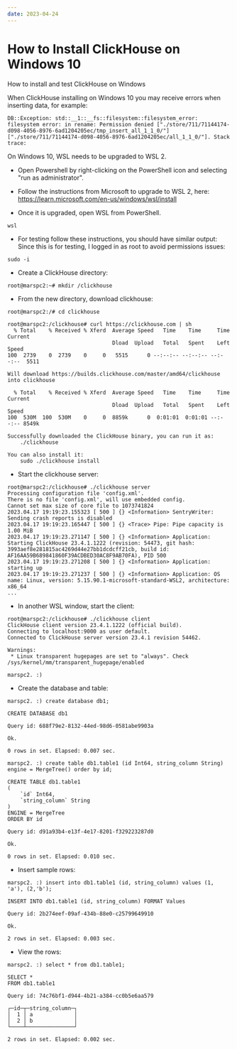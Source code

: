 ```yaml
---
date: 2023-04-24
---
```


# How to Install ClickHouse on Windows 10

How to install and test ClickHouse on Windows

When ClickHouse installing on Windows 10 you may receive errors when inserting data, for example:
```
DB::Exception: std::__1::__fs::filesystem::filesystem_error: filesystem error: in rename: Permission denied ["./store/711/71144174-d098-4056-8976-6ad1204205ec/tmp_insert_all_1_1_0/"] ["./store/711/71144174-d098-4056-8976-6ad1204205ec/all_1_1_0/"]. Stack trace:
```

On Windows 10, WSL needs to be upgraded to WSL 2.
- Open Powershell by right-clicking on the PowerShell icon and selecting "run as administrator".

- Follow the instructions from Microsoft to upgrade to WSL 2, here:
https://learn.microsoft.com/en-us/windows/wsl/install

- Once it is upgraded, open WSL from PowerShell.
```
wsl
```
- For testing follow these instructions, you should have similar output:
Since this is for testing, I logged in as root to avoid permissions issues:
```
sudo -i
```
- Create a ClickHouse directory:
```
root@marspc2:~# mkdir /clickhouse
```

- From the new directory, download clickhouse:
```
root@marspc2:/# cd clickhouse

root@marspc2:/clickhouse# curl https://clickhouse.com | sh
  % Total    % Received % Xferd  Average Speed   Time    Time     Time  Current
                                 Dload  Upload   Total   Spent    Left  Speed
100  2739    0  2739    0     0   5515      0 --:--:-- --:--:-- --:--:--  5511

Will download https://builds.clickhouse.com/master/amd64/clickhouse into clickhouse

  % Total    % Received % Xferd  Average Speed   Time    Time     Time  Current
                                 Dload  Upload   Total   Spent    Left  Speed
100  530M  100  530M    0     0  8859k      0  0:01:01  0:01:01 --:--:-- 8549k

Successfully downloaded the ClickHouse binary, you can run it as:
    ./clickhouse

You can also install it:
    sudo ./clickhouse install
```

- Start the clickhouse server:
```
root@marspc2:/clickhouse# ./clickhouse server
Processing configuration file 'config.xml'.
There is no file 'config.xml', will use embedded config.
Cannot set max size of core file to 1073741824
2023.04.17 19:19:23.155323 [ 500 ] {} <Information> SentryWriter: Sending crash reports is disabled
2023.04.17 19:19:23.165447 [ 500 ] {} <Trace> Pipe: Pipe capacity is 1.00 MiB
2023.04.17 19:19:23.271147 [ 500 ] {} <Information> Application: Starting ClickHouse 23.4.1.1222 (revision: 54473, git hash: 3993aef8e281815ac4269d44e27bb1dcdcff21cb, build id: AF16AA59B689841860F39ACDBED30AC8F9AB70FA), PID 500
2023.04.17 19:19:23.271208 [ 500 ] {} <Information> Application: starting up
2023.04.17 19:19:23.271237 [ 500 ] {} <Information> Application: OS name: Linux, version: 5.15.90.1-microsoft-standard-WSL2, architecture: x86_64
...
```
- In another WSL window, start the client:
```
root@marspc2:/clickhouse# ./clickhouse client
ClickHouse client version 23.4.1.1222 (official build).
Connecting to localhost:9000 as user default.
Connected to ClickHouse server version 23.4.1 revision 54462.

Warnings:
 * Linux transparent hugepages are set to "always". Check /sys/kernel/mm/transparent_hugepage/enabled

marspc2. :)
```

- Create the database and table:
```
marspc2. :) create database db1;

CREATE DATABASE db1

Query id: 688f79e2-8132-44ed-98d6-0581abe9903a

Ok.

0 rows in set. Elapsed: 0.007 sec.

marspc2. :) create table db1.table1 (id Int64, string_column String) engine = MergeTree() order by id;

CREATE TABLE db1.table1
(
    `id` Int64,
    `string_column` String
)
ENGINE = MergeTree
ORDER BY id

Query id: d91a93b4-e13f-4e17-8201-f329223287d0

Ok.

0 rows in set. Elapsed: 0.010 sec.
```

- Insert sample rows:
```
marspc2. :) insert into db1.table1 (id, string_column) values (1, 'a'), (2,'b');

INSERT INTO db1.table1 (id, string_column) FORMAT Values

Query id: 2b274eef-09af-434b-88e0-c25799649910

Ok.

2 rows in set. Elapsed: 0.003 sec.
```

- View the rows:
```
marspc2. :) select * from db1.table1;

SELECT *
FROM db1.table1

Query id: 74c76bf1-d944-4b21-a384-cc0b5e6aa579

┌─id─┬─string_column─┐
│  1 │ a             │
│  2 │ b             │
└────┴───────────────┘

2 rows in set. Elapsed: 0.002 sec.
```


